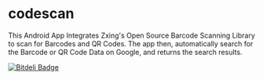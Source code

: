 # codescan
This Android App Integrates Zxing's Open Source Barcode Scanning Library to scan for Barcodes and QR Codes. The app then, automatically search for the Barcode or QR Code Data on Google, and returns the search results.


[![Bitdeli Badge](https://d2weczhvl823v0.cloudfront.net/ashutoshsaboo/codescan/trend.png)](https://bitdeli.com/free "Bitdeli Badge")

